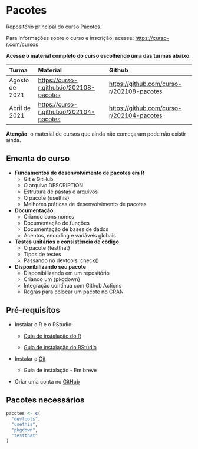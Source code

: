 
<!-- README.md is generated from README.Rmd. Please edit that file -->

# Pacotes

Repositório principal do curso Pacotes.

Para informações sobre o curso e inscrição, acesse:
<https://curso-r.com/cursos>

**Acesse o material completo do curso escolhendo uma das turmas
abaixo**.

| Turma          | Material                                   | Github                                      |
|:---------------|:-------------------------------------------|:--------------------------------------------|
| Agosto de 2021 | <https://curso-r.github.io/202108-pacotes> | <https://github.com/curso-r/202108-pacotes> |
| Abril de 2021  | <https://curso-r.github.io/202104-pacotes> | <https://github.com/curso-r/202104-pacotes> |

**Atenção**: o material de cursos que ainda não começaram pode não
existir ainda.

## Ementa do curso

-   **Fundamentos de desenvolvimento de pacotes em R**
    -   Git e GitHub
    -   O arquivo DESCRIPTION
    -   Estrutura de pastas e arquivos
    -   O pacote {usethis}
    -   Melhores práticas de desenvolvimento de pacotes
-   **Documentação**
    -   Criando bons nomes
    -   Documentação de funções
    -   Documentação de bases de dados
    -   Acentos, encoding e variáveis globais
-   **Testes unitários e consistência de código**
    -   O pacote {testthat}
    -   Tipos de testes
    -   Passando no devtools::check()
-   **Disponibilizando seu pacote**
    -   Disponibilizando em um repositório
    -   Criando um {pkgdown}
    -   Integração contínua com Github Actions
    -   Regras para colocar um pacote no CRAN

## Pré-requisitos

-   Instalar o R e o RStudio:

    -   [Guia de instalação do
        R](https://livro.curso-r.com/1-1-instalacao-do-r.html)

    -   [Guia de instalação do
        RStudio](https://livro.curso-r.com/1-2-instalacao-do-rstudio.html)

-   Instalar o [Git](https://git-scm.com/)

    -   Guia de instalação - Em breve

-   Criar uma conta no [GitHub](https://github.com/)

## Pacotes necessários

``` r
pacotes <- c(
  "devtools",
  "usethis",
  "pkgdown",
  "testthat"
) 
```
